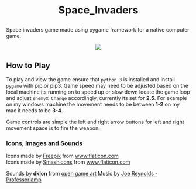 # <p align="center">Space_Invaders</p>

Space invaders game made using pygame framework for a native computer game.

<p align="center">
<img src="./game_play.gif">
</p>

## How to Play

To play and view the game ensure that `python 3` is installed and install `pygame` with pip or pip3. Game speed may need to be adjusted based on the local machine its running on to speed up or slow down locate the game loop and adjust `enemyX_Change` accordingly, currently its set for __2.5__. For example on my windows machine the movement needs to be between __1-2__ on my mac it needs to be __3-4__.

Game controls are simple the left and right arrow buttons for left and right movement space is to fire the weapon.

### Icons, Images and Sounds

<div>Icons made by <a href="https://www.flaticon.com/authors/freepik" title="Freepik">Freepik</a> from <a href="https://www.flaticon.com/"     title="Flaticon">www.flaticon.com</a></div>
<div>Icons made by <a href="https://www.flaticon.com/authors/smashicons" title="Smashicons">Smashicons</a> from <a href="https://www.flaticon.com/"     title="Flaticon">www.flaticon.com</a></div>

Sounds by **dklon** from <a href="https://opengameart.org/">open game art</a>
Music by <a href="http://jrtheories.webs.com">Joe Reynolds - Professorlamp</a>
